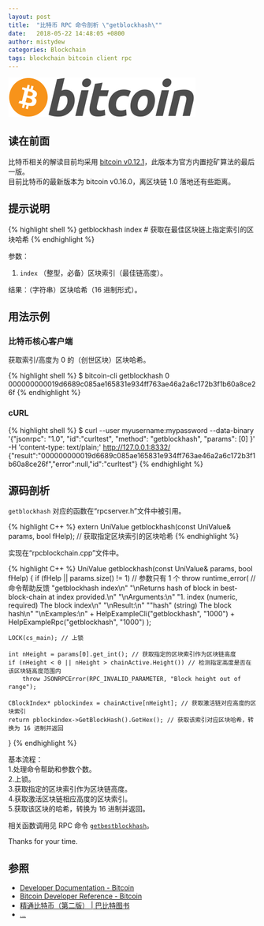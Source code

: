```yaml
---
layout: post
title:  "比特币 RPC 命令剖析 \"getblockhash\""
date:   2018-05-22 14:48:05 +0800
author: mistydew
categories: Blockchain
tags: blockchain bitcoin client rpc
---
```

![bitcoin](/images/20180504/bitcoin.svg)

## 读在前面
比特币相关的解读目前均采用 [bitcoin v0.12.1](https://github.com/bitcoin/bitcoin/tree/v0.12.1)，此版本为官方内置挖矿算法的最后一版。<br>
目前比特币的最新版本为 bitcoin v0.16.0，离区块链 1.0 落地还有些距离。

## 提示说明

{% highlight shell %}
getblockhash index # 获取在最佳区块链上指定索引的区块哈希
{% endhighlight %}

参数：<br>
1. `index` （整型，必备）区块索引（最佳链高度）。

结果：（字符串）区块哈希（16 进制形式）。

## 用法示例

### 比特币核心客户端

获取索引/高度为 0 的（创世区块）区块哈希。

{% highlight shell %}
$ bitcoin-cli getblockhash 0
000000000019d6689c085ae165831e934ff763ae46a2a6c172b3f1b60a8ce26f
{% endhighlight %}

### cURL

{% highlight shell %}
$ curl --user myusername:mypassword --data-binary '{"jsonrpc": "1.0", "id":"curltest", "method": "getblockhash", "params": [0] }' -H 'content-type: text/plain;' http://127.0.0.1:8332/
{"result":"000000000019d6689c085ae165831e934ff763ae46a2a6c172b3f1b60a8ce26f","error":null,"id":"curltest"}
{% endhighlight %}

## 源码剖析
`getblockhash` 对应的函数在“rpcserver.h”文件中被引用。

{% highlight C++ %}
extern UniValue getblockhash(const UniValue& params, bool fHelp); // 获取指定区块索引的区块哈希
{% endhighlight %}

实现在“rpcblockchain.cpp”文件中。

{% highlight C++ %}
UniValue getblockhash(const UniValue& params, bool fHelp)
{
    if (fHelp || params.size() != 1) // 参数只有 1 个
        throw runtime_error( // 命令帮助反馈
            "getblockhash index\n"
            "\nReturns hash of block in best-block-chain at index provided.\n"
            "\nArguments:\n"
            "1. index         (numeric, required) The block index\n"
            "\nResult:\n"
            "\"hash\"         (string) The block hash\n"
            "\nExamples:\n"
            + HelpExampleCli("getblockhash", "1000")
            + HelpExampleRpc("getblockhash", "1000")
        );

    LOCK(cs_main); // 上锁

    int nHeight = params[0].get_int(); // 获取指定的区块索引作为区块链高度
    if (nHeight < 0 || nHeight > chainActive.Height()) // 检测指定高度是否在该区块链高度范围内
        throw JSONRPCError(RPC_INVALID_PARAMETER, "Block height out of range");

    CBlockIndex* pblockindex = chainActive[nHeight]; // 获取激活链对应高度的区块索引
    return pblockindex->GetBlockHash().GetHex(); // 获取该索引对应区块哈希，转换为 16 进制并返回
}
{% endhighlight %}

基本流程：<br>
1.处理命令帮助和参数个数。<br>
2.上锁。<br>
3.获取指定的区块索引作为区块链高度。<br>
4.获取激活区块链相应高度的区块索引。<br>
5.获取该区块的哈希，转换为 16 进制并返回。

相关函数调用见 RPC 命令 [`getbestblockhash`](/2018/05/22/bitcoin-rpc-command-getbestblockhash)。

Thanks for your time.

## 参照
* [Developer Documentation - Bitcoin](https://bitcoin.org/en/developer-documentation)
* [Bitcoin Developer Reference - Bitcoin](https://bitcoin.org/en/developer-reference#getblockhash)
* [精通比特币（第二版） \| 巴比特图书](http://book.8btc.com/masterbitcoin2cn)
* [...](https://github.com/mistydew/blockchain)

